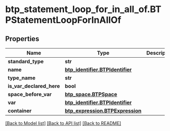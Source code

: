 # btp_statement_loop_for_in_all_of.BTPStatementLoopForInAllOf

## Properties
Name | Type | Description | Notes
------------ | ------------- | ------------- | -------------
**standard_type** | **str** |  | [optional] 
**name** | [**btp_identifier.BTPIdentifier**](BTPIdentifier.md) |  | [optional] 
**type_name** | **str** |  | [optional] 
**is_var_declared_here** | **bool** |  | [optional] 
**space_before_var** | [**btp_space.BTPSpace**](BTPSpace.md) |  | [optional] 
**var** | [**btp_identifier.BTPIdentifier**](BTPIdentifier.md) |  | [optional] 
**container** | [**btp_expression.BTPExpression**](BTPExpression.md) |  | [optional] 

[[Back to Model list]](../README.md#documentation-for-models) [[Back to API list]](../README.md#documentation-for-api-endpoints) [[Back to README]](../README.md)


